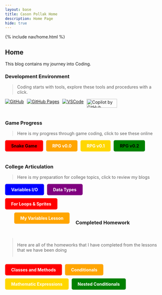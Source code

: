 ```yaml
---
layout: base
title: Cason Pollak Home 
description: Home Page
hide: true
---
```


{% include nav/home.html %}

## Home


This blog contains my journey into Coding.

### Development Environment

> Coding starts with tools, explore these tools and procedures with a click.

<div style="display: flex; flex-wrap: wrap; gap: 10px;">
    <a href="https://github.com/casonpollak/cason_2025">
        <img src="https://img.shields.io/badge/GitHub-181717?style=for-the-badge&logo=github&logoColor=white" alt="GitHub">
    </a>
    <a href="https://casonpollak.github.io/cason_2025/">
        <img src="https://img.shields.io/badge/GitHub%20Pages-327FC7?style=for-the-badge&logo=github&logoColor=white" alt="GitHub Pages">
    </a>
    <a href="https://vscode.dev/">
        <img src="https://img.shields.io/badge/VSCode-007ACC?style=for-the-badge&logo=visual-studio-code&logoColor=white" alt="VSCode">
    </a>
    <a href="https://github.com/features/copilot/">
    <img src="https://coreteka.com/wp-content/uploads/2023/03/%D0%A1opilot-by-GitHub.jpg" alt="Copilot by GitHub" width="100" height="28.5">
</a>
</div>

<br>

### Game Progress

> Here is my progress through game coding, click to see these online

<div style="display: flex; flex-wrap: wrap; gap: 10px;">
    <a href="{{site.baseurl}}/snake" style="text-decoration: none;">
        <div style="background-color: red; color: black; padding: 10px 20px; border-radius: 5px; font-weight: bold;">
            Snake Game
        </div>
    </a>
    <a href="{{site.baseurl}}/rpg/" style="text-decoration: none;">
        <div style="background-color: orange; color: white; padding: 10px 20px; border-radius: 5px; font-weight: bold;">
            RPG v0.0
        </div>
    </a>
    <a href="{{site.baseurl}}/rpgv0.1" style="text-decoration: none;">
                <div style="background-color: #FFD700; color: white; padding: 10px 20px; border-radius: 5px; font-weight: bold;">
            RPG v0.1
        </div>
    </a>
    <a href="{{site.baseurl}}/rpg/dot2" style="text-decoration: none;">
        <div style="background-color: green; color: black; padding: 10px 20px; border-radius: 5px; font-weight: bold;">
            RPG v0.2
        </div>
    </a>
</div>

<br>

### College Articulation

> Here is my preparation for college topics, click to review my blogs

<div style="display: flex; flex-wrap: wrap; gap: 10px;">
    <a href="{{site.baseurl}}/hacks" style="text-decoration: none;">
        <div style="background-color: blue; color: white; padding: 10px 20px; border-radius: 5px; font-weight: bold;">
            Variables I/O
        </div>
    </a>
    <a href="{{site.baseurl}}/csse/javascript/fundamentals/data-types/" style="text-decoration: none;">
        <div style="background-color: purple; color: white; padding: 10px 20px; border-radius: 5px; font-weight: bold;">
            Data Types
        </div>
    </a>

<div style="display: flex; flex-wrap: wrap; gap: 10px;">
    <a href="{{{site.baseurl}}/csse/javascript/fundamentals/for-loops" style="text-decoration: none;">
        <div style="background-color: red; color: white; padding: 10px 20px; border-radius: 5px; font-weight: bold;">
            For Loops & Sprites
        </div>
<div style="display: flex; flex-wrap: wrap; gap: 10px;">
    <a href="{{site.baseurl}}/game/intro/json/" style="text-decoration: none;">

<div style="display: flex; flex-wrap: wrap; gap: 10px;">
    <a href="{{ site.baseurl }}/csse/javascript/fundamentals/variables/lesson/" style="text-decoration: none;">
        <div style="background-color: orange; color: white; padding: 10px 20px; border-radius: 5px; font-weight: bold;">
            My Variables Lesson
        </div>
    </a>
</div>

<br>

### Completed Homework

> Here are all of the homeworks that I have completed from the lessons that we have been doing

<div style="display: flex; flex-wrap: wrap; gap: 10px;">
    <a href="{{site.baseurl}}/csse/javascript/fundamentals/classes/hw/" style="text-decoration: none;">
        <div style="background-color: red; color: white; padding: 10px 20px; border-radius: 5px; font-weight: bold;">
            Classes and Methods
        </div>
    </a>
    <a href="{{site.baseurl}}/csse/javascript/fundamentals/conditionals/hacks" style="text-decoration: none;">
        <div style="background-color: orange; color: white; padding: 10px 20px; border-radius: 5px; font-weight: bold;">
            Conditionals
        </div>
    </a>

<a href="{{site.baseurl}}/csse/javascript/fundamentals/mathematic-expressions/hw/" style="text-decoration: none;">
        <div style="background-color: #FFD700; color: white; padding: 10px 20px; border-radius: 5px; font-weight: bold;">
            Mathematic Expressions
        </div>
    </a>

<div style="display: flex; flex-wrap: wrap; gap: 10px;">
    <a href="{{site.baseurl}}/csse/fundamentals/nestedconditionals/hw/" style="text-decoration: none;">
        <div style="background-color: green; color: white; padding: 10px 20px; border-radius: 5px; font-weight: bold;">
            Nested Conditionals
        </div>
    </a>
</div>